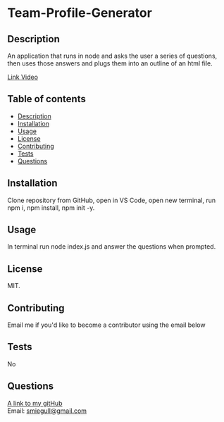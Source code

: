 # Team-Profile-Generator

## Description
An application that runs in node and asks the user a series of questions, then uses those answers and plugs them into an outline of an html file.

[Link Video](https://watch.screencastify.com/v/2TDXmcCyKZz4xQFWLhTr)


## Table of contents
- [Description](#description)
- [Installation](#installation)
- [Usage](#usage)
- [License](#license)
- [Contributing](#contributing)
- [Tests](#tests)
- [Questions](#questions)

## Installation
Clone repository from GitHub, open in VS Code, open new terminal, run npm i, npm install, npm init -y.

## Usage
In terminal run node index.js and answer the questions when prompted.

## License
MIT.

## Contributing
Email me if you'd like to become a contributor using the email below

## Tests
No

## Questions
[A link to my gitHub](https://github.com/scoven2)  
Email: smiegull@gmail.com